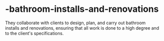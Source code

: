 # -bathroom-installs-and-renovations
They collaborate with clients to design, plan, and carry out bathroom installs and renovations, ensuring that all work is done to a high degree and to the client's specifications.
